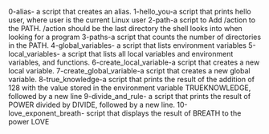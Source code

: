  0-alias- a script that creates an alias.
1-hello_you-a script that prints hello user, where user is the current Linux user
2-path-a script to Add /action to the PATH. /action should be the last directory the shell looks into when looking for a program
3-paths-a script that counts the number of directories in the PATH.
4-global_variables- a script that lists environment variables
5-local_variables- a script that lists all local variables and environment variables, and functions.
6-create_local_variable-a script that creates a new local variable.
7-create_global_variable-a script that creates a new global variable.
8-true_knowledge-a script that prints the result of the addition of 128 with the value stored in the environment variable TRUEKNOWLEDGE, followed by a new line
9-divide_and_rule- a script that prints the result of POWER divided by DIVIDE, followed by a new line.
10-love_exponent_breath- script that displays the result of BREATH to the power LOVE
